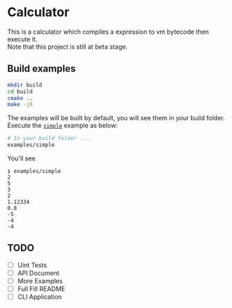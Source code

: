 # Calculator
This is a calculator which compiles a expression to vm bytecode then execute it. <br>
Note that this project is still at beta stage.
## Build examples
```bash
mkdir build
cd build
cmake ..
make -j8
```
The examples will be built by default, you will see them in your build folder.<br>
Execute the [`simple`](examples/simple/simple.cc) example as below:
```bash
# In your build folder ....
examples/simple
``` 
You'll see
```
❯ examples/simple
2
5
3
2
1.12334
0.8
-5
-4
-4
```
## TODO
- [ ] Uint Tests
- [ ] API Document
- [ ] More Examples
- [ ] Full Fill README
- [ ] CLI Application
